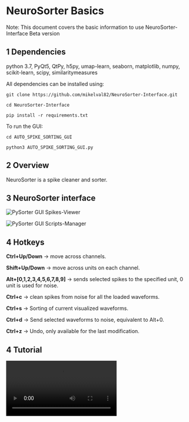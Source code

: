 # NeuroSorter Basics

Note: This document covers the basic information to use NeuroSorter-Interface Beta version

## 1 Dependencies

python 3.7, PyQt5, QtPy, h5py, umap-learn, seaborn, matplotlib, numpy, scikit-learn, scipy, similaritymeasures

All dependencies can be installed using:

    git clone https://github.com/mikelval82/NeuroSorter-Interface.git

    cd NeuroSorter-Interface

    pip install -r requirements.txt
    
To run the GUI:
    
    cd AUTO_SPIKE_SORTING_GUI
    
    python3 AUTO_SPIKE_SORTING_GUI.py

## 2 Overview

NeuroSorter is a spike cleaner and sorter. 

## 3 NeuroSorter interface

![PySorter GUI Spikes-Viewer](https://github.com/mikelval82/NeuroSorter-Interface/blob/main/Images/GUI_overview.png?raw=true)

![PySorter GUI Scripts-Manager](https://github.com/mikelval82/NeuroSorter-Interface/blob/main/Images/code_panel.png?raw=true)

## 4 Hotkeys
**Ctrl+Up/Down** -> move across channels.

**Shift+Up/Down** -> move across units on each channel.

**Alt+[0,1,2,3,4,5,6,7,8,9]** -> sends selected spikes to the specified unit, 0 unit is used for noise.

**Ctrl+c** -> clean spikes from noise for all the loaded waveforms.

**Ctrl+s** -> Sorting of current visualized waveforms.

**Ctrl+d** -> Send selected waveforms to noise, equivalent to Alt+0.

**Ctrl+z** -> Undo, only available for the last modification.

## 4 Tutorial
![Download Tutorial.mp4](https://github.com/mikelval82/NeuroSorter-Interface/blob/main/tutorial.mp4?raw=true)


